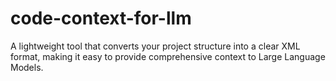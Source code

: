 # code-context-for-llm
A lightweight tool that converts your project structure into a clear XML format, making it easy to provide comprehensive context to Large Language Models.
